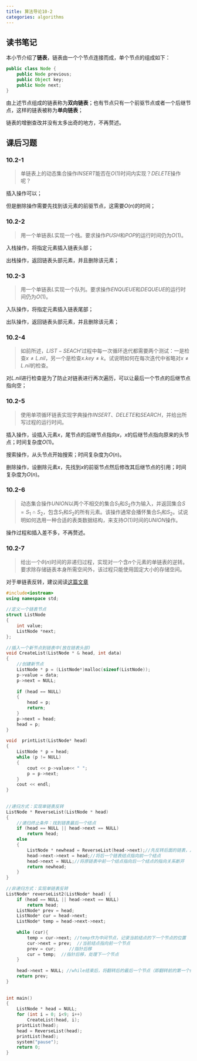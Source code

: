 ```yaml
---
title: 算法导论10-2
categories: algorithms
---
```


## 读书笔记

本小节介绍了**链表**，链表由一个个节点连接而成，单个节点的组成如下：

```java
public class Node {
	public Node previous;
	public Object key;
	public Node next;
}
```

由上述节点组成的链表称为**双向链表**；也有节点只有一个前驱节点或者一个后继节点，这样的链表被称为**单向链表**；

链表的增删查改并没有太多出奇的地方，不再赘述。

## 课后习题

### 10.2-1

> 单链表上的动态集合操作$INSERT$能否在$O(1)$时间内实现？$DELETE$操作呢？

插入操作可以；

但是删除操作需要先找到该元素的前驱节点，这需要$O(n)$的时间；

### 10.2-2

> 用一个单链表$L$实现一个栈。要求操作$PUSH$和$POP$的运行时间仍为$O(1)$。

入栈操作，将指定元素插入链表头部；

出栈操作，返回链表头部元素，并且删除该元素；

### 10.2-3

> 用一个单链表$L$实现一个队列。要求操作$ENQUEUE$和$DEQUEUE$的运行时间仍为$O(1)$。

入队操作，将指定元素插入链表尾部；

出队操作，返回链表头部元素，并且删除该元素；

### 10.2-4

> 如前所述，$LIST-SEACH'$过程中每一次循环迭代都需要两个测试：一是检查$x \ne {L.nil}$，另一个是检查$x.key \ne k$。试说明如何在每次迭代中省略对$x \ne L.nil$的检查。

对$L.nil$进行检查是为了防止对链表进行再次遍历，可以让最后一个节点的后继节点指向空；

### 10.2-5

> 使用单项循环链表实现字典操作$INSERT$、$DELETE$和$SEARCH$，并给出所写过程的运行时间。

插入操作，设插入元素$x$，尾节点的后继节点指向$x$，$x$的后继节点指向原来的头节点；时间复杂度$O(1)$。

搜索操作，从头节点开始搜索；时间复杂度为$O(n)$。

删除操作，设删除元素$x$，先找到$x$的前驱节点然后修改其后继节点的引用；时间复杂度为$O(n)$。

### 10.2-6

> 动态集合操作$UNION$以两个不相交的集合$S_1$和$S_2$作为输入，并返回集合$S=S_1 \cap S_2$，包含$S_1$和$S_2$的所有元素。该操作通常会播怀集合$S_1$和$S_2$。试说明如何选用一种合适的表类数据结构，来支持$O(1)$时间的$UNION$操作。

操作过程和插入差不多，不再赘述。

### 10.2-7

> 给出一个$\theta(n)$时间的非递归过程，实现对一个含$n$个元素的单链表的逆转。要求除存储链表本身所需空间外，该过程只能使用固定大小的存储空间。

对于单链表反转，建议阅读[这篇文章](https://juejin.im/post/5da94f6d6fb9a04df10e6ecd)

```c++
#include<iostream>
using namespace std;
 
//定义一个链表节点
struct ListNode
{
	int value;
	ListNode *next;
};
 
//插入一个新节点到链表中(放在链表头部)
void CreateList(ListNode * & head, int data)
{
	//创建新节点
	ListNode * p = (ListNode*)malloc(sizeof(ListNode));
	p->value = data;
	p->next = NULL;
 
	if (head == NULL)
	{
		head = p;
		return;
	}
	p->next = head;
	head = p;
}
 
void  printList(ListNode* head)
{
	ListNode * p = head;
	while (p != NULL)
	{
		cout << p->value<< " ";
		p = p->next;
	}
	cout << endl;
}
 
 
//递归方式：实现单链表反转
ListNode * ReverseList(ListNode * head)
{
	//递归终止条件：找到链表最后一个结点
	if (head == NULL || head->next == NULL)
		return head;
	else
	{
		ListNode * newhead = ReverseList(head->next);//先反转后面的链表，从最后面的两个结点开始反转，依次向前
		head->next->next = head;//将后一个链表结点指向前一个结点
		head->next = NULL;//将原链表中前一个结点指向后一个结点的指向关系断开
		return newhead;
	}
}
 
//非递归方式：实现单链表反转
ListNode* reverseList2(ListNode* head) {
	if (head == NULL || head->next == NULL) 
		return head;
	ListNode* prev = head;
	ListNode* cur = head->next;
	ListNode* temp = head->next->next;
 
	while (cur){
		temp = cur->next; //temp作为中间节点，记录当前结点的下一个节点的位置
		cur->next = prev;  //当前结点指向前一个节点
		prev = cur;     //指针后移
		cur = temp;  //指针后移，处理下一个节点
	}
 
	head->next = NULL; //while结束后，将翻转后的最后一个节点（即翻转前的第一个结点head）的链域置为NULL
	return prev;
}
 
 
int main()
{
	ListNode * head = NULL;
	for (int i = 0; i<9; i++)
		CreateList(head, i);
	printList(head);
	head = ReverseList(head);
	printList(head);
	system("pause");
	return 0;
}
```



